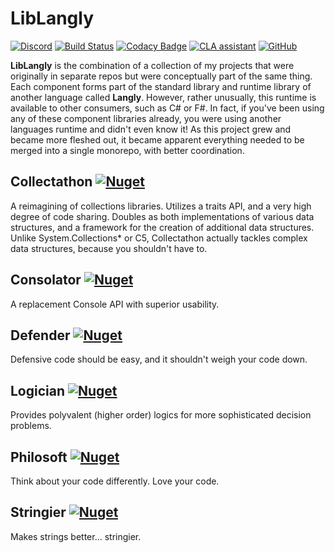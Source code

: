 # LibLangly

[![Discord](https://img.shields.io/discord/767866895457714186?label=Chat&logo=discord&logoColor=white)](https://discord.com/channels/767866895457714186)
[![Build Status](https://dev.azure.com/p-kell/Langly/_apis/build/status/Entomy.LibLangly?branchName=master)](https://dev.azure.com/p-kell/Langly/_build/latest?definitionId=36&branchName=master)
[![Codacy Badge](https://app.codacy.com/project/badge/Grade/d84f62c513064441a2d6213c58406d8d)](https://www.codacy.com/gh/Entomy/LibLangly/dashboard?utm_source=github.com&amp;utm_medium=referral&amp;utm_content=Entomy/LibLangly&amp;utm_campaign=Badge_Grade)
[![CLA assistant](https://cla-assistant.io/readme/badge/Entomy/LibLangly)](https://cla-assistant.io/Entomy/LibLangly)
[![GitHub](https://img.shields.io/github/license/Entomy/LibLangly)](https://github.com/Entomy/LibLangly/blob/master/LICENSE)

**LibLangly** is the combination of a collection of my projects that were originally in separate repos but were conceptually part of the same thing. Each component forms part of the standard library and runtime library of another language called **Langly**. However, rather unusually, this runtime is available to other consumers, such as C# or F#. In fact, if you've been using any of these component libraries already, you were using another languages runtime and didn't even know it! As this project grew and became more fleshed out, it became apparent everything needed to be merged into a single monorepo, with better coordination.

## Collectathon [![Nuget](https://img.shields.io/nuget/dt/Collectathon?logo=Nuget)](https://www.nuget.org/packages/Collectathon/)

A reimagining of collections libraries. Utilizes a traits API, and a very high degree of code sharing. Doubles as both implementations of various data structures, and a framework for the creation of additional data structures. Unlike System.Collections* or C5, Collectathon actually tackles complex data structures, because you shouldn't have to.

## Consolator [![Nuget](https://img.shields.io/nuget/dt/Consolator?logo=Nuget)](https://www.nuget.org/packages/Consolator/)

A replacement Console API with superior usability.

## Defender [![Nuget](https://img.shields.io/nuget/dt/Defender?logo=Nuget)](https://www.nuget.org/packages/Defender/)

Defensive code should be easy, and it shouldn't weigh your code down.

## Logician [![Nuget](https://img.shields.io/nuget/dt/Logician?logo=Nuget)](https://www.nuget.org/packages/Logician/)

Provides polyvalent (higher order) logics for more sophisticated decision problems.

## Philosoft [![Nuget](https://img.shields.io/nuget/dt/Philosoft?logo=Nuget)](https://www.nuget.org/packages/Philosoft/)

Think about your code differently. Love your code.

## Stringier [![Nuget](https://img.shields.io/nuget/dt/Stringier?logo=Nuget)](https://www.nuget.org/packages/Stringier/)

Makes strings better... stringier.